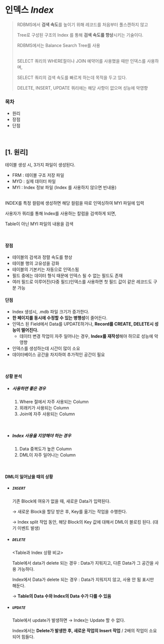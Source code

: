 # 인덱스 *Index*

> RDBMS에서 **검색 속도**를 높이기 위해 레코드를 처음부터 풀스캔하지 않고
> 
> Tree로 구성된 구조의 Index 를 통해 **검색 속도를 향상**시키는 기술이다.
>
> RDBMS에서는  Balance Search Tree를 사용<br/><br/>
> 
> SELECT 쿼리의 WHERE절이나 JOIN 예약어를 사용했을 때만 인덱스를 사용하며,
> 
> SELECT 쿼리의 검색 속도를 빠르게 하는데 목적을 두고 있다.
> 
> DELETE, INSERT, UPDATE 쿼리에는 해당 사항이 없으며 성능에 악영향

### 목차
- 원리
- 장점
- 단점

<br>

## [1. 원리]

테이블 생성 시, 3가지 파일이 생성된다.

- FRM : 테이블 구조 저장 파일
- MYD : 실제 데이터 파일
- MYI : Index 정보 파일 (Index 를 사용하지 않으면 빈내용)

<br>
INDEX를 특정 컬럼에 생성하면 해당 컬럼을 따로 인덱싱하여 MYI 파일에 입력

사용자가 쿼리를 통해 Index를 사용하는 칼럼을 검색하게 되면, 

Table이 아닌 MYI 파일의 내용을 검색

<br/>

#### 장점
- 테이블의 검색과 정렬 속도를 향상
- 테이블 행의 고유성을 강화
- 테이블의 기본키는 자동으로 인덱스됨
- 필드 중에는 데이터 형식 때문에 인덱스 될 수 없는 필드도 존재
- 여러 필드로 이루어진(다중 필드)인덱스를 사용하면 첫 필드 값이 같은 레코드도 구분 가능

#### 단점 

- Index 생성시, .mdb 파일 크기가 증가한다.
- **한 페이지를 동시에 수정할 수 있는 병행성**이 줄어든다.
- 인덱스 된 Field에서 Data를 UPDATE하거나, **Record를 CREATE, DELETE시 성능이 떨어진다.**
  - 데이터 변경 작업이 자주 일어나는 경우, **Index를 재작성**해야 하므로 성능에 악영향
- 인덱스를 생성하는데 시간이 많이 소요
- 데이터베이스 공간을 차지하여 추가적인 공간이 필요

<br>

#### 상황 분석

* ##### 사용하면 좋은 경우

    1. Where 절에서 자주 사용되는 Column
    2. 외래키가 사용되는 Column
    3. Join에 자주 사용되는 Column
<br>

* ##### Index 사용을 지양해야 하는 경우

    1. Data 중복도가 높은 Column
    2. DML이 자주 일어나는 Column

<br>

#### DML이 일어났을 때의 상황

* ##### `INSERT`

  기존 Block에 여유가 없을 때, 새로운 Data가 입력된다.

  → 새로운 Block을 할당 받은 후, Key를 옮기는 작업을 수행한다.

  → Index split 작업 동안, 해당 Block의 Key 값에 대해서 DML이 블로킹 된다. (대기 이벤트 발생)

* ##### `DELETE`

  <Table과 Index 상황 비교>

  Table에서 data가 delete 되는 경우 : Data가 지워지고, 다른 Data가 그 공간을 사용 가능하다.

  Index에서 Data가 delete 되는 경우 : Data가 지워지지 않고, 사용 안 됨 표시만 해둔다.

  → **Table의 Data 수와 Index의 Data 수가 다를 수 있음**

* ##### `UPDATE`

  Table에서 update가 발생하면 → Index는 Update 할 수 없다.

  Index에서는 **Delete가 발생한 후, 새로운 작업의 Insert 작업** / 2배의 작업이 소요되어 힘들다.
